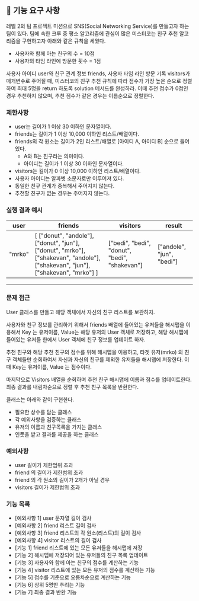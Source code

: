 ## 🚀 기능 요구 사항

레벨 2의 팀 프로젝트 미션으로 SNS(Social Networking Service)를 만들고자 하는 팀이 있다. 팀에 속한 크루 중 평소 알고리즘에 관심이 많은 미스터코는 친구 추천 알고리즘을 구현하고자 아래와 같은 규칙을 세웠다.

- 사용자와 함께 아는 친구의 수 = 10점 
- 사용자의 타임 라인에 방문한 횟수 = 1점

사용자 아이디 user와 친구 관계 정보 friends, 사용자 타임 라인 방문 기록 visitors가 매개변수로 주어질 때, 미스터코의 친구 추천 규칙에 따라 점수가 가장 높은 순으로 정렬하여 최대 5명을 return 하도록 solution 메서드를 완성하라. 이때 추천 점수가 0점인 경우 추천하지 않으며, 추천 점수가 같은 경우는 이름순으로 정렬한다.

### 제한사항

- user는 길이가 1 이상 30 이하인 문자열이다.
- friends는 길이가 1 이상 10,000 이하인 리스트/배열이다.
- friends의 각 원소는 길이가 2인 리스트/배열로 [아이디 A, 아이디 B] 순으로 들어있다.
  - A와 B는 친구라는 의미이다.
  - 아이디는 길이가 1 이상 30 이하인 문자열이다.
- visitors는 길이가 0 이상 10,000 이하인 리스트/배열이다.
- 사용자 아이디는 알파벳 소문자로만 이루어져 있다.
- 동일한 친구 관계가 중복해서 주어지지 않는다.
- 추천할 친구가 없는 경우는 주어지지 않는다.

### 실행 결과 예시

| user | friends | visitors | result |
| --- | --- | --- | --- |
| "mrko" | [ ["donut", "andole"], ["donut", "jun"], ["donut", "mrko"], ["shakevan", "andole"], ["shakevan", "jun"], ["shakevan", "mrko"] ] | ["bedi", "bedi", "donut", "bedi", "shakevan"] | ["andole", "jun", "bedi"] |

---

### 문제 접근
User 클래스를 만들고 해당 객체에서 자신의 친구 리스트를 보관하자.

사용자와 친구 정보를 관리하기 위해서 friends 배열에 들어있는 유저들을 해시맵을 이용해서 Key 는 유저이름, Value는 해당 유저의 User 객체로 저장하고, 해당 해시맵에 들어있는 유저들 한에서 User 객체에 친구 정보를 업데이트 하자. 

추천 친구와 해당 추천 친구의 점수를 위해 해시맵을 이용하고, 
타겟 유저(mrko) 의 친구 객체들만 순회하여서 자신과 자신의 친구를 제외한 유저들을 해시맵에 저장한다. 이때 Key는 유저이름, Value 는 점수이다.

마지막으로 Visitors 배열을 순회하며 추천 친구 해시맵에 이름과 점수를 업데이트한다.
최종 결과를 내림차순으로 정렬 후 추천 친구 목록을 반환한다.

클래스는 아래와 같이 구현한다.
+ 필요한 상수를 담는 클래스
+ 각 예외사항을 검증하는 클래스
+ 유저의 이름과 친구목록을 가지는 클래스
+ 인풋을 받고 결과를 제공을 하는 클래스

### 예외사항
+ user 길이가 제한범위 초과
+ friend 의 길이가 제한범위 초과
+ friend 의 각 원소의 길이가 2개가 아닐 경우
+ visitors 길이가 제한범위 초과

### 기능 목록
+ [예외사항 1] user 문자열 길이 검사
+ [예외사항 2] friend 리스트 길이 검사
+ [예외사항 3] friend 리스트의 각 원소(리스트)의 길이 검사
+ [예외사항 4] visitor 리스트의 길이 검사
+ [기능 1] friend 리스트에 있는 모든 유저들을 해시맵에 저장
+ [기능 2] 해시맵에 저장되어 있는 유저들의 친구 목록 업데이트
+ [기능 3] 사용자와 함께 아는 친구의 점수를 계산하는 기능
+ [기능 4] visitor 리스트에 있는 모든 유저의 점수를 계산하는 기능
+ [기능 5] 점수를 기준으로 오름차순으로 계산하는 기능
+ [기능 6] 상위 5명만 추리는 기능
+ [기능 7] 최종 결과 반환 기능